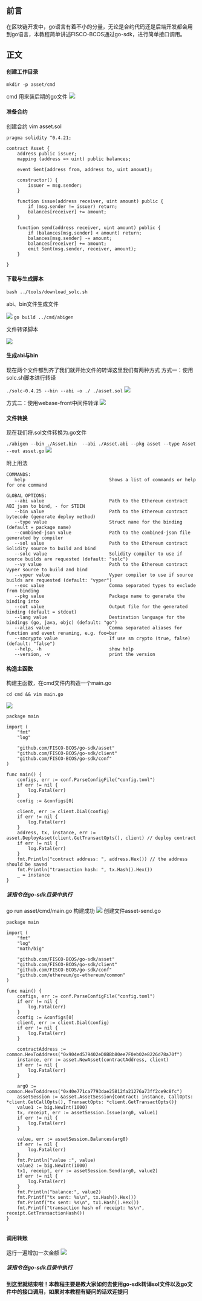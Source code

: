 ## 前言
在区块链开发中，go语言有着不小的分量，无论是合约代码还是后端开发都会用到go语言，本教程简单讲述FISCO-BCOS通过go-sdk，进行简单接口调用。

## 正文
#### 创建工作目录
` mkdir -p asset/cmd `

cmd 用来装后期的go文件
![](img/图片1.png)

#### 准备合约
创建合约
vim asset.sol
```
pragma solidity ^0.4.21;

contract Asset {
    address public issuer;
    mapping (address => uint) public balances;

    event Sent(address from, address to, uint amount);

    constructor() {
        issuer = msg.sender;
    }

    function issue(address receiver, uint amount) public {
        if (msg.sender != issuer) return;
        balances[receiver] += amount;
    }

    function send(address receiver, uint amount) public {
        if (balances[msg.sender] < amount) return;
        balances[msg.sender] -= amount;
        balances[receiver] += amount;
        emit Sent(msg.sender, receiver, amount);
    }
    
}

```
#### 下载与生成脚本
` bash ../tools/download_solc.sh `

abi、bin文件生成文件

![](img/图片二.png)
` go build ../cmd/abigen `

文件转译脚本

![](img/图片三.png)

#### 生成abi与bin
现在两个文件都到齐了我们就开始文件的转译这里我们有两种方式
方式一：使用solc.sh脚本进行转译

` ./solc-0.4.25 --bin --abi -o ./ ./asset.sol `
![](img/图片5.png)



方式二：使用webase-front中间件转译
![](img/图片6.png)
#### 文件转换
现在我们将.sol文件转换为.go文件

`./abigen --bin ./Asset.bin  --abi ./Asset.abi --pkg asset --type Asset --out asset.go`
![](img/图片7.png)

附上用法
```
COMMANDS:
   help                               Shows a list of commands or help for one command
   
GLOBAL OPTIONS:
   --abi value                        Path to the Ethereum contract ABI json to bind, - for STDIN
   --bin value                        Path to the Ethereum contract bytecode (generate deploy method)
   --type value                       Struct name for the binding (default = package name)
   --combined-json value              Path to the combined-json file generated by compiler
   --sol value                        Path to the Ethereum contract Solidity source to build and bind
   --solc value                       Solidity compiler to use if source builds are requested (default: "solc")
   --vy value                         Path to the Ethereum contract Vyper source to build and bind
   --vyper value                      Vyper compiler to use if source builds are requested (default: "vyper")
   --exc value                        Comma separated types to exclude from binding
   --pkg value                        Package name to generate the binding into
   --out value                        Output file for the generated binding (default = stdout)
   --lang value                       Destination language for the bindings (go, java, objc) (default: "go")
   --alias value                      Comma separated aliases for function and event renaming, e.g. foo=bar
   --smcrypto value                   If use sm crypto (true, false) (default: "false")
   --help, -h                         show help
   --version, -v                      print the version

```
#### 构造主函数
构建主函数，在cmd文件内构造一个main.go

` cd cmd && vim main.go `

![](img/图片8.png)

```
package main

import (
	"fmt"
	"log"

	"github.com/FISCO-BCOS/go-sdk/asset"
	"github.com/FISCO-BCOS/go-sdk/client"
	"github.com/FISCO-BCOS/go-sdk/conf"
)

func main() {
	configs, err := conf.ParseConfigFile("config.toml")
	if err != nil {
		log.Fatal(err)
	}
	config := &configs[0]

	client, err := client.Dial(config)
	if err != nil {
		log.Fatal(err)
	}
	address, tx, instance, err := asset.DeployAsset(client.GetTransactOpts(), client) // deploy contract
	if err != nil {
		log.Fatal(err)
	}
	fmt.Println("contract address: ", address.Hex()) // the address should be saved
	fmt.Println("transaction hash: ", tx.Hash().Hex())
	_ = instance
}

```

##### 该指令在go-sdk目录中执行
go run asset/cmd/main.go
构建成功
![](img/图片9.png)
创建文件asset-send.go
```
package main

import (
	"fmt"
	"log"
	"math/big"

	"github.com/FISCO-BCOS/go-sdk/asset"
	"github.com/FISCO-BCOS/go-sdk/client"
	"github.com/FISCO-BCOS/go-sdk/conf"
	"github.com/ethereum/go-ethereum/common"
)

func main() {
	configs, err := conf.ParseConfigFile("config.toml")
	if err != nil {
		log.Fatal(err)
	}
	config := &configs[0]
	client, err := client.Dial(config)
	if err != nil {
		log.Fatal(err)
	}

	contractAddress := common.HexToAddress("0x904ed579402eD8BBb80ee7F0eb02e8226d78a70f")
	instance, err := asset.NewAsset(contractAddress, client)
	if err != nil {
		log.Fatal(err)
	}

	arg0 := common.HexToAddress("0x40e771ca7793dae25812fa21276a73ff2ce9c8fc")
	assetSession := &asset.AssetSession{Contract: instance, CallOpts: *client.GetCallOpts(), TransactOpts: *client.GetTransactOpts()}
	value1 := big.NewInt(1000)
	tx, receipt, err := assetSession.Issue(arg0, value1)
	if err != nil {
		log.Fatal(err)
	}

	value, err := assetSession.Balances(arg0)
	if err != nil {
		log.Fatal(err)
	}
	fmt.Println("value :", value)
	value2 := big.NewInt(1000)
	tx1, receipt, err := assetSession.Send(arg0, value2)
	if err != nil {
		log.Fatal(err)
	}
	fmt.Println("balance:", value2)
	fmt.Printf("tx sent: %s\n", tx.Hash().Hex())
	fmt.Printf("tx sent: %s\n", tx1.Hash().Hex())
	fmt.Printf("transaction hash of receipt: %s\n", receipt.GetTransactionHash())
}


```
#### 调用转账
运行一遍增加一次金额
![](img/图片10.png)
##### 该指令在go-sdk目录中执行

#### 到这里就结束啦！本教程主要是教大家如何去使用go-sdk转译sol文件以及go文件中的接口调用，如果对本教程有疑问的话欢迎提问
